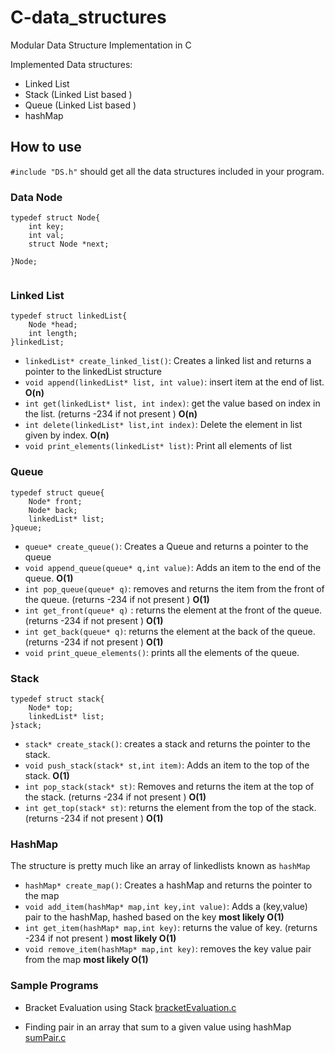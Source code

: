 # C-data_structures
Modular Data Structure Implementation in C

Implemented Data structures:
- Linked List
- Stack (Linked List based )
- Queue (Linked List based )
- hashMap 

## How to use

`#include "DS.h"` should get all the data structures included in your program.

### Data Node

```
typedef struct Node{
    int key;
    int val;
    struct Node *next;

}Node;


```

### Linked List

```
typedef struct linkedList{
    Node *head;
    int length;
}linkedList;

```

- `linkedList* create_linked_list()`: Creates a linked list and returns a pointer to the linkedList structure
- `void append(linkedList* list, int value)`: insert item at the end of list. **O(n)**
- `int get(linkedList* list, int index)`: get the value based on index in the list. (returns -234 if not present ) **O(n)**
- `int delete(linkedList* list,int index)`: Delete the element in list given by index. **O(n)**
- `void print_elements(linkedList* list)`: Print all elements of list


### Queue

```
typedef struct queue{
    Node* front;
    Node* back;
    linkedList* list;
}queue;
```
- `queue* create_queue()`: Creates a Queue and returns a pointer to the queue 
- `void append_queue(queue* q,int value)`: Adds an item to the end of the queue. **O(1)**
- `int pop_queue(queue* q)`: removes and returns the item from the front of the queue. (returns -234 if not present ) **O(1)**
- `int get_front(queue* q)` : returns the element at the front of the queue. (returns -234 if not present ) **O(1)**
- `int get_back(queue* q)`: returns the element at the back of the queue. (returns -234 if not present ) **O(1)**
- `void print_queue_elements()`: prints all the elements of the queue.


### Stack

```
typedef struct stack{
    Node* top;
    linkedList* list;
}stack;
```
- `stack* create_stack()`: creates a stack and returns the pointer to the stack.
- `void push_stack(stack* st,int item)`: Adds an item to the top of the stack. **O(1)**
- `int pop_stack(stack* st)`: Removes and returns the item at the top of the stack. (returns -234 if not present ) **O(1)**
- `int get_top(stack* st)`: returns the element from the top of the stack. (returns -234 if not present ) **O(1)**


### HashMap

The structure is pretty much like an array of linkedlists known as `hashMap`

- `hashMap* create_map()`: Creates a hashMap and returns the pointer to the map 
- `void add_item(hashMap* map,int key,int value)`: Adds a (key,value) pair to the hashMap, hashed based on the key **most likely O(1)**
- `int get_item(hashMap* map,int key)`: returns the value of key. (returns -234 if not present ) **most likely O(1)**
- `void remove_item(hashMap* map,int key)`: removes the key value pair from the map  **most likely O(1)**

### Sample Programs

- Bracket Evaluation using Stack [bracketEvaluation.c](https://github.com/gkrishnan724/C-data_structures/blob/master/samples/bracketEvaluation.c)

- Finding pair in an array that sum to a given value using hashMap [sumPair.c](https://github.com/gkrishnan724/C-data_structures/blob/master/samples/sumPair.c)


